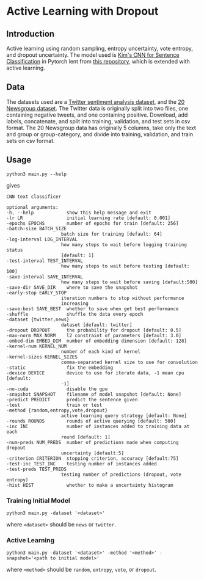# Active Learning with Dropout

## Introduction

Active learning using random sampling, entropy uncertainty, vote entropy, and dropout uncertainty. The model used is [Kim's CNN for Sentence Classification](https://arxiv.org/abs/1408.5882) in Pytorch lent from [this repository](https://github.com/Shawn1993/cnn-text-classification-pytorch), which is extended with active learning.

## Data

The datasets used are a [Twitter sentiment analysis dataset](https://www.kaggle.com/c/epfml17-text/data), and the [20 Newsgroup dataset](https://github.com/chakki-works/chazutsu). The Twitter data is originally split into two files, one containing negative tweets, and one containing positive. Download, add labels, concatenate, and split into training, validation, and test sets in csv format. The 20 Newsgroup data has originally 5 columns, take only the text and group or group-category, and divide into training, validation, and train sets on csv format.

## Usage
    python3 main.py --help
gives
    
    CNN text classificer

    optional arguments:
    -h, --help            show this help message and exit
    -lr LR                initial learning rate [default: 0.001]
    -epochs EPOCHS        number of epochs for train [default: 256]
    -batch-size BATCH_SIZE
                        batch size for training [default: 64]
    -log-interval LOG_INTERVAL
                        how many steps to wait before logging training status
                        [default: 1]
    -test-interval TEST_INTERVAL
                        how many steps to wait before testing [default: 100]
    -save-interval SAVE_INTERVAL
                        how many steps to wait before saving [default:500]
    -save-dir SAVE_DIR    where to save the snapshot
    -early-stop EARLY_STOP
                        iteration numbers to stop without performance
                        increasing
    -save-best SAVE_BEST  whether to save when get best performance
    -shuffle              shuffle the data every epoch
    -dataset {twitter,news}
                        dataset [default: twitter]
    -dropout DROPOUT      the probability for dropout [default: 0.5]
    -max-norm MAX_NORM    l2 constraint of parameters [default: 3.0]
    -embed-dim EMBED_DIM  number of embedding dimension [default: 128]
    -kernel-num KERNEL_NUM
                        number of each kind of kernel
    -kernel-sizes KERNEL_SIZES
                        comma-separated kernel size to use for convolution
    -static               fix the embedding
    -device DEVICE        device to use for iterate data, -1 mean cpu [default:
                        -1]
    -no-cuda              disable the gpu
    -snapshot SNAPSHOT    filename of model snapshot [default: None]
    -predict PREDICT      predict the sentence given
    -test                 train or test
    -method {random,entropy,vote,dropout}
                        active learning query strategy [default: None]
    -rounds ROUNDS        rounds of active querying [default: 500]
    -inc INC              number of instances added to training data at each
                        round [default: 1]
    -num-preds NUM_PREDS  number of predictions made when computing dropout
                        uncertainty [default:5]
    -criterion CRITERION  stopping criterion, accuracy [default:75]
    -test-inc TEST_INC    testing number of instances added
    -test-preds TEST_PREDS
                        testing number of predictions (dropout, vote entropy)
    -hist HIST            whether to make a uncertainty histogram

### Training Initial Model

    python3 main.py -dataset '<dataset>'
    
where `<dataset>` should be `news` or `twitter`.

### Active Learning

    python3 main.py -dataset '<dataset>' -method '<method>' -snapshot='<path to initial model>'
    
where `<method>` should be `random`, `entropy`, `vote`, or `dropout`.
